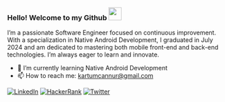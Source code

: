 ### Hello! Welcome to my Github <img src="https://raw.githubusercontent.com/MartinHeinz/MartinHeinz/master/wave.gif" width="30px">
I’m a passionate Software Engineer focused on continuous improvement. With a specialization in Native Android Development, I graduated in July 2024 and am dedicated to mastering both mobile front-end and back-end technologies. I’m always eager to learn and innovate.

  - 🌱 I’m currently learning Native Android Development
  - 📫 How to reach me: kartumcannur@gmail.com
  
 <p align="left">
<a href="https://www.linkedin.com/in/cannur-kartum/">
<img src="https://img.shields.io/badge/-LinkedIn-%233781da" alt="LinkedIn"/></a> 
<a href="https://www.hackerrank.com/profile/kartumcannur">
<img src="https://img.shields.io/badge/-Hackerrank-00EA64?style=flat&logo=HackerRank&logoColor=white" alt="HackerRank" /></a> 
 <a href="https://twitter.com/litsepoine">
<img src="https://img.shields.io/badge/-Twitter-%231DA1F2" alt="Twitter" /></a> 
<!--
**CannurKartum/CannurKartum** is a ✨ _special_ ✨ repository because its `README.md` (this file) appears on your GitHub profile.

Here are some ideas to get you started:

- 🔭 I’m currently working on ...
- 🌱 I’m currently learning ...
- 👯 I’m looking to collaborate on ...
- 🤔 I’m looking for help with ...
- 💬 Ask me about ...
- 📫 How to reach me: ...
- 😄 Pronouns: ...
- ⚡ Fun fact: ...
-->
